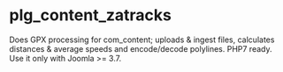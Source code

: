# plg_content_zatracks
Does GPX processing for com_content; uploads &amp; ingest files, calculates distances &amp; average speeds and encode/decode polylines. PHP7 ready. Use it only with Joomla >= 3.7.
